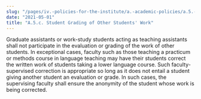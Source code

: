 ```yaml
---
slug: "/pages/iv.-policies-for-the-institute/a.-academic-policies/a.5.-instruction/a.5.c.-student-grading-of-other-students-work"
date: "2021-05-01"
title: "A.5.c. Student Grading of Other Students' Work"
---
```


Graduate assistants or work-study students acting as teaching assistants shall not participate in the evaluation or grading of the work of other students. In exceptional cases, faculty such as those teaching a practicum or methods course in language teaching may have their students correct the written work of students taking a lower language course. Such faculty-supervised correction is appropriate so long as it does not entail a student giving another student an evaluation or grade. In such cases, the supervising faculty shall ensure the anonymity of the student whose work is being corrected.